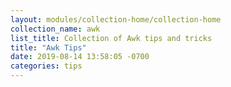 ```yaml
---
layout: modules/collection-home/collection-home
collection_name: awk
list_title: Collection of Awk tips and tricks
title: "Awk Tips"
date: 2019-08-14 13:58:05 -0700
categories: tips
---
```


